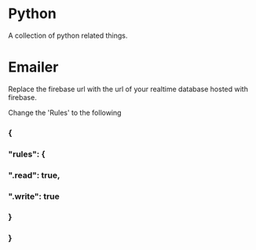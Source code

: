 # Python
A collection of python related things.

# Emailer
Replace the firebase url with the url of your realtime database hosted with firebase.

Change the 'Rules' to the following


### {
###   "rules": {
###     ".read": true,
###     ".write": true
###   }
### }

